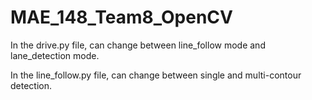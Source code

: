 # MAE_148_Team8_OpenCV

In the drive.py file, can change between line_follow mode and lane_detection mode.

In the line_follow.py file, can change between single and multi-contour detection.
